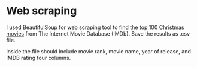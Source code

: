 # Web scraping


I used BeautifulSoup for web scraping tool to find the [top 100 Christmas movies](https://www.imdb.com/list/ls000096828/
) from The Internet Movie Database (IMDb).
Save the results as .csv file.

Inside the file should include movie rank, movie name, year of release, and IMDB rating four columns.
